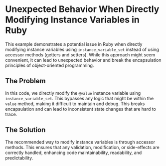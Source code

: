 # Unexpected Behavior When Directly Modifying Instance Variables in Ruby
This example demonstrates a potential issue in Ruby when directly modifying instance variables using `instance_variable_set` instead of using accessor methods (getters and setters). While this approach might seem convenient, it can lead to unexpected behavior and break the encapsulation principles of object-oriented programming.

## The Problem
In this code, we directly modify the `@value` instance variable using `instance_variable_set`. This bypasses any logic that might be within the `value` method, making it difficult to maintain and debug. This breaks encapsulation and can lead to inconsistent state changes that are hard to trace.

## The Solution
The recommended way to modify instance variables is through accessor methods.  This ensures that any validation, modification, or side-effects are correctly handled, enhancing code maintainability, readability, and predictability. 